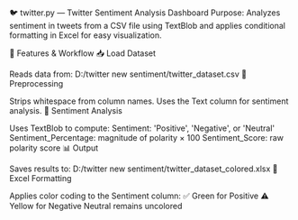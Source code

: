 🐦 twitter.py — Twitter Sentiment Analysis Dashboard
Purpose:
Analyzes sentiment in tweets from a CSV file using TextBlob and applies conditional formatting in Excel for easy visualization.

🔧 Features & Workflow
📥 Load Dataset

Reads data from:
D:/twitter new sentiment/twitter_dataset.csv
🧹 Preprocessing

Strips whitespace from column names.
Uses the Text column for sentiment analysis.
💬 Sentiment Analysis

Uses TextBlob to compute:
Sentiment: 'Positive', 'Negative', or 'Neutral'
Sentiment_Percentage: magnitude of polarity × 100
Sentiment_Score: raw polarity score
📊 Output

Saves results to:
D:/twitter new sentiment/twitter_dataset_colored.xlsx
🎨 Excel Formatting

Applies color coding to the Sentiment column:
✅ Green for Positive
⚠️ Yellow for Negative
Neutral remains uncolored
